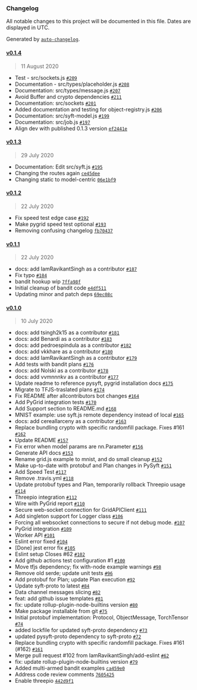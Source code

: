 ### Changelog

All notable changes to this project will be documented in this file. Dates are displayed in UTC.

Generated by [`auto-changelog`](https://github.com/CookPete/auto-changelog).

#### [v0.1.4](https://github.com/OpenMined/syft.js/compare/v0.1.3...v0.1.4)

> 11 August 2020

- Test - src/sockets.js [`#209`](https://github.com/OpenMined/syft.js/pull/209)
- Documentation - src/types/placeholder.js [`#208`](https://github.com/OpenMined/syft.js/pull/208)
- Documentation: src/types/message.js [`#207`](https://github.com/OpenMined/syft.js/pull/207)
- Avoid Buffer and crypto dependencies [`#211`](https://github.com/OpenMined/syft.js/pull/211)
- Documentation: src/sockets [`#201`](https://github.com/OpenMined/syft.js/pull/201)
- Added documentation and testing for object-registry.js [`#206`](https://github.com/OpenMined/syft.js/pull/206)
- Documentation: src/syft-model.js [`#199`](https://github.com/OpenMined/syft.js/pull/199)
- Documentation: src/job.js [`#197`](https://github.com/OpenMined/syft.js/pull/197)
- Align dev with published 0.1.3 version [`ef2441e`](https://github.com/OpenMined/syft.js/commit/ef2441e1e8efb5d38448d73d49a93c17fe98355d)

#### [v0.1.3](https://github.com/OpenMined/syft.js/compare/v0.1.2...v0.1.3)

> 29 July 2020

- Documentation: Edit src/syft.js [`#195`](https://github.com/OpenMined/syft.js/pull/195)
- Changing the routes again [`ce45dee`](https://github.com/OpenMined/syft.js/commit/ce45dee8100050a369e2b2479e7d1703bd488675)
- Changing static to model-centric [`06e1bf9`](https://github.com/OpenMined/syft.js/commit/06e1bf943ec9c50ee1aa32e170f7ec9e16eaf0cc)

#### [v0.1.2](https://github.com/OpenMined/syft.js/compare/v0.1.1...v0.1.2)

> 22 July 2020

- Fix speed test edge case [`#192`](https://github.com/OpenMined/syft.js/pull/192)
- Make pygrid speed test optional [`#193`](https://github.com/OpenMined/syft.js/pull/193)
- Removing confusing changelog [`fb70437`](https://github.com/OpenMined/syft.js/commit/fb704373130c1110ae9a268b93bd0fc2d44e0e84)

#### [v0.1.1](https://github.com/OpenMined/syft.js/compare/v0.1.0...v0.1.1)

> 22 July 2020

- docs: add IamRavikantSingh as a contributor [`#187`](https://github.com/OpenMined/syft.js/pull/187)
- Fix typo [`#184`](https://github.com/OpenMined/syft.js/pull/184)
- bandit hookup wip [`7ffa98f`](https://github.com/OpenMined/syft.js/commit/7ffa98f8ac6276177d1d349b5d42dc70c7d2042a)
- Initial cleanup of bandit code [`e4df511`](https://github.com/OpenMined/syft.js/commit/e4df5115b999e338044abb475523b3c960e0321a)
- Updating minor and patch deps [`69ec08c`](https://github.com/OpenMined/syft.js/commit/69ec08ccac6e492e1179eabcb022acd63fe53ea5)

#### [v0.1.0](https://github.com/OpenMined/syft.js/compare/v0.0.1-1...v0.1.0)

> 10 July 2020

- docs: add tsingh2k15 as a contributor [`#181`](https://github.com/OpenMined/syft.js/pull/181)
- docs: add Benardi as a contributor [`#183`](https://github.com/OpenMined/syft.js/pull/183)
- docs: add pedroespindula as a contributor [`#182`](https://github.com/OpenMined/syft.js/pull/182)
- docs: add vkkhare as a contributor [`#180`](https://github.com/OpenMined/syft.js/pull/180)
- docs: add IamRavikantSingh as a contributor [`#179`](https://github.com/OpenMined/syft.js/pull/179)
- Add tests with bandit plans [`#176`](https://github.com/OpenMined/syft.js/pull/176)
- docs: add Nolski as a contributor [`#178`](https://github.com/OpenMined/syft.js/pull/178)
- docs: add vvmnnnkv as a contributor [`#177`](https://github.com/OpenMined/syft.js/pull/177)
- Update readme to reference pysyft, pygrid installation docs [`#175`](https://github.com/OpenMined/syft.js/pull/175)
- Migrate to TFJS-traslated plans [`#174`](https://github.com/OpenMined/syft.js/pull/174)
- Fix README after allcontributors bot changes [`#164`](https://github.com/OpenMined/syft.js/pull/164)
- Add PyGrid integration tests [`#170`](https://github.com/OpenMined/syft.js/pull/170)
- Add Support section to README.md [`#168`](https://github.com/OpenMined/syft.js/pull/168)
- MNIST example: use syft.js remote dependency instead of local [`#165`](https://github.com/OpenMined/syft.js/pull/165)
- docs: add cereallarceny as a contributor [`#163`](https://github.com/OpenMined/syft.js/pull/163)
- Replace bundling crypto with specific randomfill package. Fixes #161 [`#162`](https://github.com/OpenMined/syft.js/pull/162)
- Update README [`#157`](https://github.com/OpenMined/syft.js/pull/157)
- Fix error when model params are nn.Parameter [`#156`](https://github.com/OpenMined/syft.js/pull/156)
- Generate API docs [`#153`](https://github.com/OpenMined/syft.js/pull/153)
- Rename grid.js example to mnist, and do small cleanup [`#152`](https://github.com/OpenMined/syft.js/pull/152)
- Make up-to-date with protobuf and Plan changes in PySyft [`#151`](https://github.com/OpenMined/syft.js/pull/151)
- Add Speed Test [`#117`](https://github.com/OpenMined/syft.js/pull/117)
- Remove .travis.yml [`#118`](https://github.com/OpenMined/syft.js/pull/118)
- Update protobuf types and Plan, temporarily rollback Threepio usage [`#114`](https://github.com/OpenMined/syft.js/pull/114)
- Threepio integration [`#112`](https://github.com/OpenMined/syft.js/pull/112)
- Wire with PyGrid report [`#110`](https://github.com/OpenMined/syft.js/pull/110)
- Secure web-socket connection for GridAPIClient [`#111`](https://github.com/OpenMined/syft.js/pull/111)
- Add singleton support for Logger class [`#106`](https://github.com/OpenMined/syft.js/pull/106)
- Forcing all websocket connections to secure if not debug mode. [`#107`](https://github.com/OpenMined/syft.js/pull/107)
- PyGrid integration [`#109`](https://github.com/OpenMined/syft.js/pull/109)
- Worker API [`#101`](https://github.com/OpenMined/syft.js/pull/101)
- Eslint error fixed [`#104`](https://github.com/OpenMined/syft.js/pull/104)
- [Done] jest error fix [`#105`](https://github.com/OpenMined/syft.js/pull/105)
- Eslint setup Closes #62 [`#102`](https://github.com/OpenMined/syft.js/pull/102)
- Add github actions test configuration #1 [`#100`](https://github.com/OpenMined/syft.js/pull/100)
- Move tfjs dependency; fix with-node example warnings [`#98`](https://github.com/OpenMined/syft.js/pull/98)
- Remove old serde; update unit tests [`#96`](https://github.com/OpenMined/syft.js/pull/96)
- Add protobuf for Plan; update Plan execution [`#92`](https://github.com/OpenMined/syft.js/pull/92)
- Update syft-proto to latest [`#84`](https://github.com/OpenMined/syft.js/pull/84)
- Data channel messages slicing [`#82`](https://github.com/OpenMined/syft.js/pull/82)
- feat: add github issue templates [`#81`](https://github.com/OpenMined/syft.js/pull/81)
- fix: update rollup-plugin-node-builtins version [`#80`](https://github.com/OpenMined/syft.js/pull/80)
- Make package installable from git [`#75`](https://github.com/OpenMined/syft.js/pull/75)
- Initial protobuf implementation: Protocol, ObjectMessage, TorchTensor [`#74`](https://github.com/OpenMined/syft.js/pull/74)
- added lockfile for updated syft-proto dependency [`#73`](https://github.com/OpenMined/syft.js/pull/73)
- updated pysyft-proto dependency to syft-proto [`#72`](https://github.com/OpenMined/syft.js/pull/72)
- Replace bundling crypto with specific randomfill package. Fixes #161 (#162) [`#161`](https://github.com/OpenMined/syft.js/issues/161)
- Merge pull request #102 from IamRavikantSingh/add-eslint [`#62`](https://github.com/OpenMined/syft.js/issues/62)
- fix: update rollup-plugin-node-builtins version [`#79`](https://github.com/OpenMined/syft.js/issues/79)
- Added multi-armed bandit examples [`ca459e0`](https://github.com/OpenMined/syft.js/commit/ca459e0e9daf222a14c8ed3b841002ab2de44358)
- Address code review comments [`7605425`](https://github.com/OpenMined/syft.js/commit/7605425dec2effc3df26af7b262bef8a4e73f799)
- Enable threepio [`442d9f1`](https://github.com/OpenMined/syft.js/commit/442d9f177eadc3c9e4fc7e691ec27b4e0b14397d)
